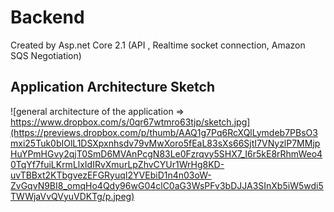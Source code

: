 # Backend
Created by Asp.net Core 2.1 (API , Realtime socket connection, Amazon SQS Negotiation)


## Application Architecture Sketch

![general architecture of the application => https://www.dropbox.com/s/0qr67wtmro63tjp/sketch.jpg](https://previews.dropbox.com/p/thumb/AAQ1g7Pq6RcXQlLymdeb7PBsO3mxi25Tuk0bIOlL1DSXpxnhsdv79vMwXoro5fEaL83sXs66SjtI7VNyzlP7MMjpHuYPmHGvy2qjT0SmD6MVAnPcgN83Le0Fzrqvy5SHX7_I6r5kE8rRhmWeo40TqYf7fuiLKrmLlxIdIRvXmurLpZhvCYUr1WrHg8KD-uvTBBxt2KTbgvezEFGRyuqI2YVEbiD1n4n03oW-ZvGqvN9BI8_omqHo4Qdy96wG04clC0aG3WsPFv3bDJJA3SInXb5iW5wdi5TWWjaVvQVyuVDKTg/p.jpeg)
